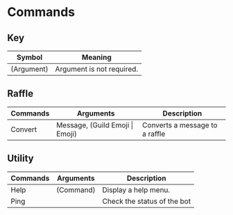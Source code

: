 # Commands

## Key 
| Symbol      | Meaning                        |
| ----------- | ------------------------------ |
| (Argument)  | Argument is not required.      |

## Raffle
| Commands | Arguments                       | Description                    |
| -------- | ------------------------------- | ------------------------------ |
| Convert  | Message, (Guild Emoji \| Emoji) | Converts a message to a raffle |

## Utility
| Commands | Arguments | Description                 |
| -------- | --------- | --------------------------- |
| Help     | (Command) | Display a help menu.        |
| Ping     |           | Check the status of the bot |

